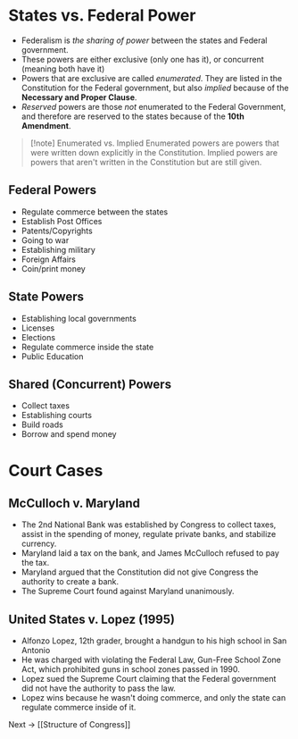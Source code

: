 # States vs. Federal Power
- Federalism is *the sharing of power* between the states and Federal government.
- These powers are either exclusive (only one has it), or concurrent (meaning both have it)
- Powers that are exclusive are called *enumerated*. They are listed in the Constitution for the Federal government, but also *implied* because of the **Necessary and Proper Clause**.
- *Reserved* powers are those *not* enumerated to the Federal Government, and therefore are reserved to the states because of the **10th Amendment**.

> [!note] Enumerated vs. Implied
> Enumerated powers are powers that were written down explicitly in the Constitution. Implied powers are powers that aren't written in the Constitution but are still given.
## Federal Powers
- Regulate commerce between the states
- Establish Post Offices
- Patents/Copyrights
- Going to war
- Establishing military
- Foreign Affairs
- Coin/print money
## State Powers
- Establishing local governments
- Licenses
- Elections
- Regulate commerce inside the state
- Public Education
## Shared (Concurrent) Powers
- Collect taxes
- Establishing courts
- Build roads
- Borrow and spend money
# Court Cases
## McCulloch v. Maryland
- The 2nd National Bank was established by Congress to collect taxes, assist in the spending of money, regulate private banks, and stabilize currency.
- Maryland laid a tax on the bank, and James McCulloch refused to pay the tax.
- Maryland argued that the Constitution did not give Congress the authority to create a bank.
- The Supreme Court found against Maryland unanimously.
## United States v. Lopez (1995)
- Alfonzo Lopez, 12th grader, brought a handgun to his high school in San Antonio
- He was charged with violating the Federal Law, Gun-Free School Zone Act, which prohibited guns in school zones passed in 1990.
- Lopez sued the Supreme Court claiming that the Federal government did not have the authority to pass the law.
- Lopez wins because he wasn't doing commerce, and only the state can regulate commerce inside of it.

Next -> [[Structure of Congress]]